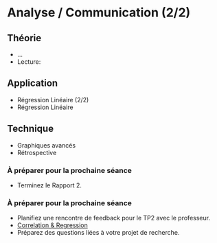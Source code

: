 # Analyse / Communication (2/2)

## Théorie
- ...
- Lecture:

## Application
- Régression Linéaire (2/2)
- Régression Linéaire

## Technique
- Graphiques avancés
- Rétrospective

### À préparer pour la prochaine séance
- Terminez le Rapport 2.

### À préparer pour la prochaine séance
- Planifiez une rencontre de feedback pour le TP2 avec le professeur.
- [Correlation & Regression](https://learn.datacamp.com/courses/correlation-and-regression-in-r)
- Préparez des questions liées à votre projet de recherche.

